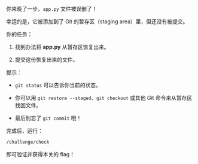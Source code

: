 
你来晚了一步，`app.py` 文件被误删了！

幸运的是，它被添加到了 Git 的暂存区（staging area）里，但还没有被提交。

你的任务：

1. 找到办法将 **app.py** 从暂存区恢复出来。

2. 提交这份恢复出来的文件。

提示：

- `git status` 可以告诉你当前的状态。

- 你可以用 `git restore --staged`、`git checkout` 或其他 Git 命令来从暂存区找回文件。

- 最后别忘了 `git commit` 哦！

完成后，运行：

```bash
/challenge/check
```

即可验证并获得本关的 flag！
